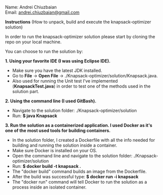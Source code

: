 Name: Andrei Chiuzbaian </br>
Email: andrei.chiuzbaian@gmail.com


**Instructions** (How to unpack, build and execute the knapsack-optimizer solution) </br>

In order to run the knapsack-optimizer solution please start by cloning the repo on your local machine. </br>

You can choose to run the solution by: </br>

**1.  Using your favorite IDE (I was using Eclipse IDE).** </br>
* Make sure you have the latest JDK installed. </br>
* Go to **File** -> **Open File** -> ./Knapsack-optimizer/solution/Knapsack.java. </br>
* Also used for running the Unit test I've implemented (**KnapsackTest.java**) in order to test one of the methods used in the solution part. </br>

**2.  Using the command line (I used GitBash).** </br>
* Navigate to the solution folder: ./Knapsack-optimizer/solution </br>
* Run: **$ java Knapsack** </br>

**3.  Run the solution as a containerized application. I used Docker as it's one of the most used tools for building containers.** 
* In the solution folder, I created a Dockerfile with all the info needed for building and running the solution inside a container. </br>
* Make sure Docker is installed on your OS. </br>
* Open the command line and navigate to the solution folder: ./Knapsack-optimizer/solution </br>
* Run: **$ docker build -t knapsack .** </br>
* The "docker build" command builds an image from the Dockerfile. </br>
* After the build was successful type: **$ docker run -i knapsack**  </br>
* The "docker run" command will tell Docker to run the solution as a process inside an isolated container. </br>


 

